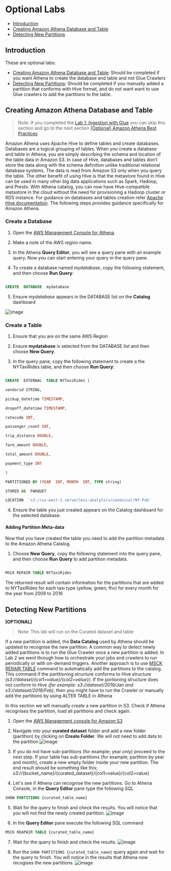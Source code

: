 # Optional Labs

 * [Introduction](#introduction)
 * [Creating Amazon Athena Database and Table](#creating-amazon-athena-database-and-table)
 * [Detecting New Partitions](#detecting-new-partitions)

## Introduction

These are optional labs:

 - [Creating Amazon Athena Database and Table](#creating-amazon-athena-database-and-table): Should be completed if you want Athena to create the database and table and not Glue Crawlers
 - [Detecting New Partitions](#detecting-new-partitions): Should be completed if you manually added a partition that conforms with Hive format, and do not want want to use Glue crawlers to add the partitions to the table.

## Creating Amazon Athena Database and Table
  

> Note: If you  completed the [Lab 1: Ingestion with Glue](../01_ingestion_with_glue/ingestion_with_glue.md) you can skip this section and go to the next section [(Optional) Amazon Athena Best Practices](#amazon-athena-best-practices)

  

Amazon Athena uses Apache Hive to define tables and create databases. Databases are a logical grouping of tables. When you create a database and table in Athena, you are simply describing the schema and location of the table data in Amazon S3\. In case of Hive, databases and tables don’t store the data along with the schema definition unlike traditional relational database systems. The data is read from Amazon S3 only when you query the table. The other benefit of using Hive is that the metastore found in Hive can be used in many other big data applications such as Spark, Hadoop, and Presto. With Athena catalog, you can now have Hive-compatible metastore in the cloud without the need for provisioning a Hadoop cluster or RDS instance. For guidance on databases and tables creation refer [Apache Hive documentation](https://cwiki.apache.org/confluence/display/Hive/LanguageManual+DDL). The following steps provides guidance specifically for Amazon Athena.

### Create a Database

  

1. Open the [AWS Management Console for Athena](https://console.aws.amazon.com/athena/home).
2. Make a note of the AWS region name.

3. In the Athena **Query Editor**, you will see a query pane with an example query. Now you can start entering your query in the query pane.

4. To create a database named *mydatabase*, copy the following statement, and then choose **Run Query**:

  

````sql

CREATE  DATABASE  mydatabase

````

  

5. Ensure *mydatabase* appears in the DATABASE list on the **Catalog** dashboard

![image](img/athena_database.png)
  

### Create a Table

  

1. Ensure that you are on the same AWS Region

  

2. Ensure **mydatabase** is selected from the DATABASE list and then choose **New Query**.

  

3. In the query pane, copy the following statement to create a the NYTaxiRides table, and then choose **Run Query**:

  

````sql

CREATE  EXTERNAL  TABLE NYTaxiRides (

vendorid STRING,

pickup_datetime TIMESTAMP,

dropoff_datetime TIMESTAMP,

ratecode INT,

passenger_count INT,

trip_distance DOUBLE,

fare_amount DOUBLE,

total_amount DOUBLE,

payment_type INT

)

PARTITIONED BY (YEAR  INT, MONTH  INT, TYPE string)

STORED AS  PARQUET

LOCATION  's3://us-west-2.serverless-analytics/canonical/NY-Pub'

````

  

4. Ensure the table you just created appears on the Catalog dashboard for the selected database.

  
#### Adding Partition Meta-data
Now that you have created the table you need to add the partition metadata to the Amazon Athena Catalog.

  

1. Choose **New Query**, copy the following statement into the query pane, and then choose **Run Query** to add partition metadata.

  

```sql

MSCK REPAIR TABLE NYTaxiRides

```

The returned result will contain information for the partitions that are added to NYTaxiRides for each taxi type (yellow, green, fhv) for every month for the year from 2009 to 2016

## Detecting New Partitions
**[OPTIONAL]**

> Note: This lab will run on the Curated dataset and table
> 
If a new partition is added, the **Data Catalog** used by Athena should be updated to recognise the new partition. A common way to detect newly added partitions is to run the Glue Crawler once a new partition is added. In Lab 2 we went through how to orchestrate your jobs and crawlers to run periodically or with on-demand triggers. 
Another approach is to use [MSCK RERAIR TABLE](https://docs.aws.amazon.com/athena/latest/ug/msck-repair-table.html) command to automatically add the partitions to the catalog. This command if the partitioning structure conforms to Hive structure *(s3://dataset/{col1=value}/{col2=value})*. If the portioning structure does not conform to Hive *(for example: s3://dataset/2019/Jan and s3://dataset/2018/Feb)*, then you might have to run the Crawler or manually add the partitions by using ALTER TABLE in Athena

In this section we will manually create a new partition in S3. Check if Athena recognises the partition, load all partitions and check again.



 1. Open the [AWS Management console for Amazon S3](https://s3.console.aws.amazon.com/s3/home?region=eu-west-1)
 
 2. Navigate into your **curated dataset** folder and add a new folder (partition) by clicking on **Create Folder**. We will not need to add data to the partition
  ![image](img/athena_s3_addpart.png)
  
 3. If you do not have sub-partitions (for example; year only) proceed to the next step. 
If your table has sub-partitions (for example; partition by year and month), create a new empty folder inside your new partition. The end result should be something like this; s3://{bucket_name}/{curated_dataset}/{col1=value}/{col2=value}

 4. Let's see if Athena can recognise the new partitions. Go to Athena Console, in the **Query Editor** pane type the following SQL
   ```sql
 SHOW PARTITIONS {curated_table_name}

```

 5. Wait for the query to finish and check the results. You will notice that you will not find the newly created partition.
   ![image](img/athena_showpart.png)
   
 6. In the **Query Editor** pane execute the following SQL command

  ```sql
 MSCK REAPAIR TABLE {curated_table_name}

```
 7. Wait for the query to finish and check the results.
   ![image](img/athena_newpart_msc.png)
   
 8. Run the ```SHOW PARTITIONS {curated_table_name}``` query again and wait for the query to finish. You will notice in the results that Athena now recogises the new partitions.
   ![image](img/athena_showpart2.png)